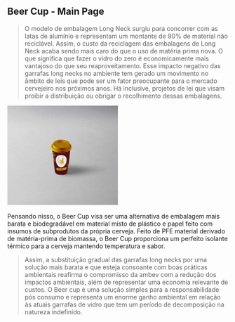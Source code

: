 ## Beer Cup - Main Page

 > O modelo de embalagem Long Neck surgiu para concorrer com as latas de alumínio e representam um montante de 90% de material não reciclável. Assim, o custo da reciclagem das embalagens de Long Neck acaba sendo mais caro do que o uso de matéria prima nova. O que significa que fazer o vidro do zero é economicamente mais vantajoso do que seu reaproveitamento. Esse impacto negativo das garrafas long necks no ambiente tem gerado um movimento no âmbito de leis que pode ser um fator preocupante para o mercado cervejeiro nos próximos anos. Há inclusive, projetos de lei  que visam proibir a distribuição ou obrigar o recolhimento dessas embalagens.
 
 <img src="./assets/logo.jpg" style="max-width:50%;"/>

 Pensando nisso, o Beer Cup visa ser uma alternativa de embalagem mais barata e biodegradável em material misto de plástico e papel feito com insumos de subprodutos da própria cerveja. Feito de PFE material derivado de matéria-prima de biomassa, o Beer Cup proporciona um perfeito isolante térmico para a cerveja mantendo temperatura e sabor.  

> Assim, a substituição gradual das garrafas long necks por uma solução mais barata e que esteja consoante com boas práticas ambientais reafirma o compromisso da ambev com a redução dos impactos ambientais, além de representar uma economia relevante de custos. 
O Beer  cup é uma solução simples para a responsabilidade pós consumo e representa um enorme ganho ambiental em relação às atuais garrafas de vidro que tem um período de decomposição na natureza indefinido. 

